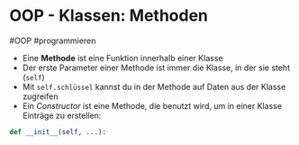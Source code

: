 # OOP - Klassen: Methoden

#OOP #programmieren

- Eine __Methode__ ist eine Funktion innerhalb einer Klasse
- Der erste Parameter einer Methode ist immer die Klasse, in der sie steht (`self`)
- Mit `self.schlüssel` kannst du in der Methode auf Daten aus der Klasse zugreifen
- Ein _Constructor_ ist eine Methode, die benutzt wird, um in einer Klasse Einträge zu erstellen:

```python
def __init__(self, ...):
```
